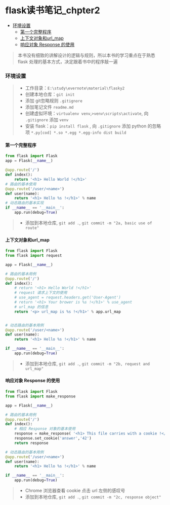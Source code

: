 # flask读书笔记_chpter2
<!-- MarkdownTOC -->

- [环境设置](#环境设置)
	- [第一个完整程序](#第一个完整程序)
	- [上下文对象和url_map](#上下文对象和urlmap)
	- [响应对象 Response 的使用](#响应对象-response-的使用)

<!-- /MarkdownTOC -->

> 本书没有细致的讲解设计的逻辑与规则，所以本书的学习重点在于熟悉 flask 处理的基本方式，决定跟着书中的程序敲一遍

### 环境设置
>* 工作目录：`E:\study\evernote\material\flasky2`
>* 创建本地仓库：`git init`
>* 添加 git忽略规则 `.gitignore` 
>* 添加笔记文件 `readme.md`
>* 创建虚拟环境：`virtualenv venv`,`>venv\scripts\activate`, 向 `.gitignore` 添加 `venv` 
>* 安装 flask：`pip install flask` , 向 `.gitignore` 添加 python 的忽略项 `*.py[cod] *.so *.egg *.egg-info dist build`

#### 第一个完整程序

```python
from flask import Flask
app = Flask(__name__)

@app.route('/')
def index():
	return '<h1> Hello World !</h1>'
# 路由的基本使用
@app.route('/user/<name>')
def user(name):
	return '<h1> Hello %s !</h1>' % name
# 动态路由的基本实现
if __name__ == '__main__':
	app.run(debug=True)
``` 

>* 添加到本地仓库, `git add .`, `git commit -m "2a, basic use of route"`

#### 上下文对象和url_map
``` python
from flask import Flask
from flask import request

app = Flask(__name__)

# 路由的基本用例
@app.route('/')
def index():
	# return '<h1> Hello World !</h1>'
	# request 请求上下文的使用
	# use_agent = request.headers.get('User-Agent')
	# return '<h1> Your brower is %s !</h1>' % use_agent
	# url_map 的信息
	return '<p> url_map is %s !</h1>' % app.url_map


# 动态路由的基本用例
@app.route('/user/<name>')
def user(name):
	return '<h1> Hello %s !</h1>' % name

if __name__ == '__main__':
	app.run(debug=True)
```

>* 添加到本地仓库, `git add .`, `git commit -m "2b, request and url_map"`

#### 响应对象 Response 的使用

``` python
from flask import Flask
from flask import make_response

app = Flask(__name__)

# 路由的基本用例
@app.route('/')
def index():
	# 相应 Response 对象的基本使用
	response = make_response( '<h1> This file carries with a cookie !</h1>' )
	response.set_cookie('answer','42')
	return response

# 动态路由的基本用例
@app.route('/user/<name>')
def user(name):
	return '<h1> Hello %s !</h1>' % name

if __name__ == '__main__':
	app.run(debug=True)
```

>* Chrome 浏览器查看 cookie 点击 url 左侧的感叹号
>* 添加到本地仓库, `git add .`, `git commit -m "2c, response object"`